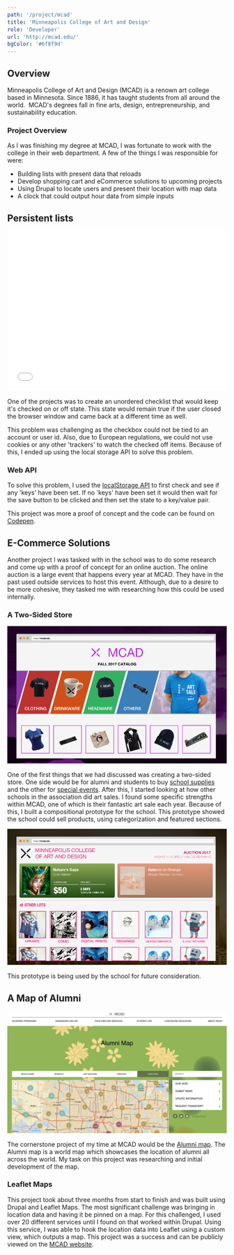 ```yaml
---
path: '/project/mcad'
title: 'Minneapolis College of Art and Design'
role: 'Developer'
url: 'http://mcad.edu/'
bgColor: '#6f8f9d'
---
```


## Overview

Minneapolis College of Art and Design (MCAD) is a renown art college based in Minnesota. Since 1886, it has taught students from all around the world.  MCAD's degrees fall in fine arts, design, entrepreneurship, and sustainability education.

### Project Overview

As I was finishing my degree at MCAD, I was fortunate to work with the college in their web department. A few of the things I was responsible for were:

* Building lists with present data that reloads
* Develop shopping cart and eCommerce solutions to upcoming projects
* Using Drupal to locate users and present their location with map data
* A clock that could output hour data from simple inputs

## Persistent lists

<iframe height='365' scrolling='no' title='Persistent checkboxes' src='//codepen.io/davidholbrook/embed/preview/dzdypb/?height=365&theme-id=dark&default-tab=result&embed-version=2' frameborder='no' allowtransparency='true' allowfullscreen='true' style='width: 100%;'>See the Pen <a href='https://codepen.io/davidholbrook/pen/dzdypb/'>Persistent checkboxes</a> by davidholbrook (<a href='https://codepen.io/davidholbrook'>@davidholbrook</a>) on <a href='https://codepen.io'>CodePen</a>.
</iframe>

One of the projects was to create an unordered checklist that would keep it's checked on or off state. This state would remain true if the user closed the browser window and came back at a different time as well.

This problem was challenging as the checkbox could not be tied to an account or user id. Also, due to European regulations, we could not use cookies or any other 'trackers' to watch the checked off items. Because of this, I ended up using the local storage API to solve this problem.

### Web API

To solve this problem, I used the [localStorage API](https://developer.mozilla.org/en-US/docs/Web/API/Window/localStorage) to first check and see if any 'keys' have been set. If no 'keys' have been set it would then wait for the save button to be clicked and then set the state to a key/value pair.

This project was more a proof of concept and the code can be found on [Codepen](https://codepen.io/davidholbrook/pen/dzdypb).

## E-Commerce Solutions

Another project I was tasked with in the school was to do some research and come up with a proof of concept for an online auction. The online auction is a large event that happens every year at MCAD. They have in the past used outside services to host this event. Although, due to a desire to be more cohesive, they tasked me with researching how this could be used internally.

### A Two-Sided Store

![Screenshot of School Store](./school_store.png)

One of the first things that we had discussed was creating a two-sided store. One side would be for alumni and students to buy [school supplies](http://share.framerjs.com/0b7mujh3ed3c/) and the other for [special events](http://share.framerjs.com/22vdysq84h59/). After this, I started looking at how other schools in the association did art sales. I found some specific strengths within MCAD, one of which is their fantastic art sale each year. Because of this, I built a compositional prototype for the school. This prototype showed the school could sell products, using categorization and featured sections.

![Screenshot of School Auction](./auction.png)

This prototype is being used by the school for future consideration.

## A Map of Alumni

![Screenshot of Alumni Map](./map.png)

The cornerstone project of my time at MCAD would be the [Alumni map](http://mcad.edu/alumni/directory/). The Alumni map is a world map which showcases the location of alumni all across the world. My task on this project was researching and initial development of the map.

### Leaflet Maps

This project took about three months from start to finish and was built using Drupal and Leaflet Maps. The most significant challenge was bringing in location data and having it be pinned on a map. For this challenged, I used over 20 different services until I found on that worked within Drupal. Using this service, I was able to hook the location data into Leaflet using a custom view, which outputs a map. This project was a success and can be publicly viewed on the [MCAD website](http://mcad.edu/alumni/directory/).
